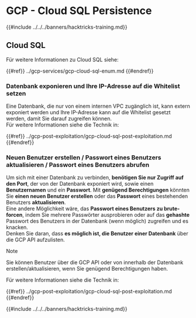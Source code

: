 # GCP - Cloud SQL Persistence

{{#include ../../../banners/hacktricks-training.md}}

## Cloud SQL

Für weitere Informationen zu Cloud SQL siehe:

{{#ref}}
../gcp-services/gcp-cloud-sql-enum.md
{{#endref}}

### Datenbank exponieren und Ihre IP-Adresse auf die Whitelist setzen

Eine Datenbank, die nur von einem internen VPC zugänglich ist, kann extern exponiert werden und Ihre IP-Adresse kann auf die Whitelist gesetzt werden, damit Sie darauf zugreifen können.\
Für weitere Informationen siehe die Technik in:

{{#ref}}
../gcp-post-exploitation/gcp-cloud-sql-post-exploitation.md
{{#endref}}

### Neuen Benutzer erstellen / Passwort eines Benutzers aktualisieren / Passwort eines Benutzers abrufen

Um sich mit einer Datenbank zu verbinden, **benötigen Sie nur Zugriff auf den Port**, der von der Datenbank exponiert wird, sowie einen **Benutzernamen** und ein **Passwort**. Mit **genügend Berechtigungen** könnten Sie **einen neuen Benutzer erstellen** oder das **Passwort** eines bestehenden Benutzers **aktualisieren**.\
Eine andere Möglichkeit wäre, das **Passwort eines Benutzers zu brute-forcen**, indem Sie mehrere Passwörter ausprobieren oder auf das **gehashte** Passwort des Benutzers in der Datenbank (wenn möglich) zugreifen und es knacken.\
Denken Sie daran, dass **es möglich ist, die Benutzer einer Datenbank** über die GCP API aufzulisten.

> [!NOTE]
> Sie können Benutzer über die GCP API oder von innerhalb der Datenbank erstellen/aktualisieren, wenn Sie genügend Berechtigungen haben.

Für weitere Informationen siehe die Technik in:

{{#ref}}
../gcp-post-exploitation/gcp-cloud-sql-post-exploitation.md
{{#endref}}

{{#include ../../../banners/hacktricks-training.md}}
